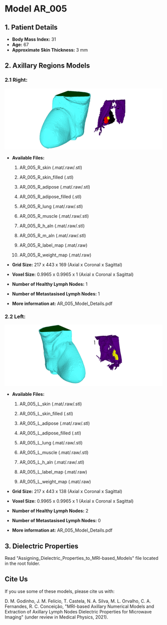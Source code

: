 # Model AR_005


## 1.	Patient Details

* **Body Mass Index:** 31
* **Age:** 67
* **Approximate Skin Thickness:** 3 mm

## 2.	Axillary Regions Models
### 2.1	Right:

![AR_005_3D_R](../images/AR_005_3D_R.PNG)

* **Available Files:**
    1.	AR_005_R_skin (.mat/.raw/.stl)
    2.	AR_005_R_skin_filled (.stl)
    3.	AR_005_R_adipose (.mat/.raw/.stl)
    4.	AR_005_R_adipose_filled (.stl)
    5.	AR_005_R_lung (.mat/.raw/.stl)
    6.	AR_005_R_muscle (.mat/.raw/.stl)
    7.	AR_005_R_h_aln (.mat/.raw/.stl)
    8.	AR_005_R_m_aln (.mat/.raw/.stl)

    9.	AR_005_R_label_map (.mat/.raw)
    10.	AR_005_R_weight_map (.mat/.raw)

* **Grid Size:** 217 x 443 x 169 (Axial x Coronal x Sagittal)
* **Voxel Size:** 0.9965 x 0.9965 x 1 (Axial x Coronal x Sagittal)
* **Number of Healthy Lymph Nodes:** 1
* **Number of Metastasised Lymph Nodes:** 1

* **More information at:** AR_005_Model_Details.pdf

### 2.2	Left:

![AR_005_3D_L](../images/AR_005_3D_L.PNG)

* **Available Files:**
    1.	AR_005_L_skin (.mat/.raw/.stl)
    2.	AR_005_L_skin_filled (.stl)
    3.	AR_005_L_adipose (.mat/.raw/.stl)
    4.	AR_005_L_adipose_filled (.stl)
    5.	AR_005_L_lung (.mat/.raw/.stl)
    6.	AR_005_L_muscle (.mat/.raw/.stl)
    7.	AR_005_L_h_aln (.mat/.raw/.stl)

    8.	AR_005_L_label_map (.mat/.raw)
    9.	AR_005_L_weight_map (.mat/.raw)

* **Grid Size:** 217 x 443 x 138 (Axial x Coronal x Sagittal)
* **Voxel Size:** 0.9965 x 0.9965 x 1 (Axial x Coronal x Sagittal)
* **Number of Healthy Lymph Nodes:** 2
* **Number of Metastasised Lymph Nodes:** 0

* **More information at:** AR_005_Model_Details.pdf

## 3.	Dielectric Properties

Read "Assigning_Dielectric_Properties_to_MRI-based_Models" file located in the root folder.

## Cite Us

If you use some of these models, please cite us with:

D. M. Godinho, J. M. Felício, T. Castela, N. A. Silva, M. L. Orvalho, C. A. Fernandes, R. C. Conceição, "MRI-based Axillary Numerical Models and Extraction of Axillary Lymph Nodes Dielectric Properties for Microwave Imaging" (under review in Medical Physics, 2021).